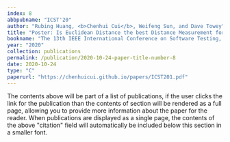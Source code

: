 ```yaml
---
index: 8
abbpubname: "ICST'20"
author: "Rubing Huang, <b>Chenhui Cui</b>, Weifeng Sun, and Dave Towey"
title: "Poster: Is Euclidean Distance the best Distance Measurement for Adaptive Random Testing?"
bookname: "The 13th IEEE International Conference on Software Testing, Validation and Verification (ICST, CCF-C), Poster Track"
year: "2020"
collection: publications
permalink: /publication/2020-10-24-paper-title-number-8
date: 2020-10-24
type: "C"
paperurl: "https://chenhuicui.github.io/papers/ICST201.pdf"
---
```


The contents above will be part of a list of publications, if the user clicks the link for the publication than the contents of section will be rendered as a full page, allowing you to provide more information about the paper for the reader. When publications are displayed as a single page, the contents of the above "citation" field will automatically be included below this section in a smaller font.
